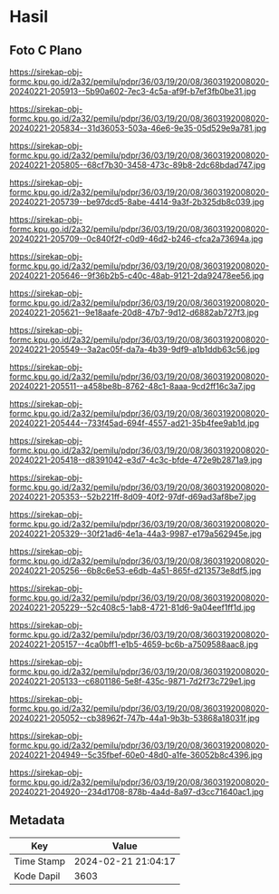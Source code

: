 # Hasil

## Foto C Plano

https://sirekap-obj-formc.kpu.go.id/2a32/pemilu/pdpr/36/03/19/20/08/3603192008020-20240221-205913--5b90a602-7ec3-4c5a-af9f-b7ef3fb0be31.jpg

https://sirekap-obj-formc.kpu.go.id/2a32/pemilu/pdpr/36/03/19/20/08/3603192008020-20240221-205834--31d36053-503a-46e6-9e35-05d529e9a781.jpg

https://sirekap-obj-formc.kpu.go.id/2a32/pemilu/pdpr/36/03/19/20/08/3603192008020-20240221-205805--68cf7b30-3458-473c-89b8-2dc68bdad747.jpg

https://sirekap-obj-formc.kpu.go.id/2a32/pemilu/pdpr/36/03/19/20/08/3603192008020-20240221-205739--be97dcd5-8abe-4414-9a3f-2b325db8c039.jpg

https://sirekap-obj-formc.kpu.go.id/2a32/pemilu/pdpr/36/03/19/20/08/3603192008020-20240221-205709--0c840f2f-c0d9-46d2-b246-cfca2a73694a.jpg

https://sirekap-obj-formc.kpu.go.id/2a32/pemilu/pdpr/36/03/19/20/08/3603192008020-20240221-205646--9f36b2b5-c40c-48ab-9121-2da92478ee56.jpg

https://sirekap-obj-formc.kpu.go.id/2a32/pemilu/pdpr/36/03/19/20/08/3603192008020-20240221-205621--9e18aafe-20d8-47b7-9d12-d6882ab727f3.jpg

https://sirekap-obj-formc.kpu.go.id/2a32/pemilu/pdpr/36/03/19/20/08/3603192008020-20240221-205549--3a2ac05f-da7a-4b39-9df9-a1b1ddb63c56.jpg

https://sirekap-obj-formc.kpu.go.id/2a32/pemilu/pdpr/36/03/19/20/08/3603192008020-20240221-205511--a458be8b-8762-48c1-8aaa-9cd2ff16c3a7.jpg

https://sirekap-obj-formc.kpu.go.id/2a32/pemilu/pdpr/36/03/19/20/08/3603192008020-20240221-205444--733f45ad-694f-4557-ad21-35b4fee9ab1d.jpg

https://sirekap-obj-formc.kpu.go.id/2a32/pemilu/pdpr/36/03/19/20/08/3603192008020-20240221-205418--d8391042-e3d7-4c3c-bfde-472e9b2871a9.jpg

https://sirekap-obj-formc.kpu.go.id/2a32/pemilu/pdpr/36/03/19/20/08/3603192008020-20240221-205353--52b221ff-8d09-40f2-97df-d69ad3af8be7.jpg

https://sirekap-obj-formc.kpu.go.id/2a32/pemilu/pdpr/36/03/19/20/08/3603192008020-20240221-205329--30f21ad6-4e1a-44a3-9987-e179a562945e.jpg

https://sirekap-obj-formc.kpu.go.id/2a32/pemilu/pdpr/36/03/19/20/08/3603192008020-20240221-205256--6b8c6e53-e6db-4a51-865f-d213573e8df5.jpg

https://sirekap-obj-formc.kpu.go.id/2a32/pemilu/pdpr/36/03/19/20/08/3603192008020-20240221-205229--52c408c5-1ab8-4721-81d6-9a04eef1ff1d.jpg

https://sirekap-obj-formc.kpu.go.id/2a32/pemilu/pdpr/36/03/19/20/08/3603192008020-20240221-205157--4ca0bff1-e1b5-4659-bc6b-a7509588aac8.jpg

https://sirekap-obj-formc.kpu.go.id/2a32/pemilu/pdpr/36/03/19/20/08/3603192008020-20240221-205133--c6801186-5e8f-435c-9871-7d2f73c729e1.jpg

https://sirekap-obj-formc.kpu.go.id/2a32/pemilu/pdpr/36/03/19/20/08/3603192008020-20240221-205052--cb38962f-747b-44a1-9b3b-53868a18031f.jpg

https://sirekap-obj-formc.kpu.go.id/2a32/pemilu/pdpr/36/03/19/20/08/3603192008020-20240221-204949--5c35fbef-60e0-48d0-a1fe-36052b8c4396.jpg

https://sirekap-obj-formc.kpu.go.id/2a32/pemilu/pdpr/36/03/19/20/08/3603192008020-20240221-204920--234d1708-878b-4a4d-8a97-d3cc71640ac1.jpg


## Metadata

| Key        | Value               |
| ---------- | ------------------- |
| Time Stamp | 2024-02-21 21:04:17 |
| Kode Dapil | 3603                |



